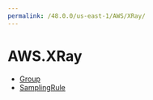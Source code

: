 ```yaml
---
permalink: /48.0.0/us-east-1/AWS/XRay/
---
```


# AWS.XRay



* [Group](Group.md)
* [SamplingRule](SamplingRule.md)